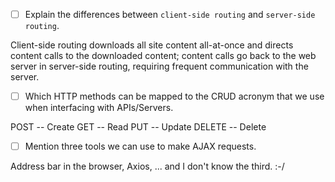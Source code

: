 - [ ] Explain the differences between `client-side routing` and `server-side routing`.

Client-side routing downloads all site content all-at-once and directs content calls to the downloaded content; content calls go back to the web server in server-side routing, requiring frequent communication with the server.

- [ ] Which HTTP methods can be mapped to the CRUD acronym that we use when interfacing with APIs/Servers.

POST -- Create
GET -- Read
PUT -- Update
DELETE -- Delete

- [ ] Mention three tools we can use to make AJAX requests.

Address bar in the browser, Axios, ... and I don't know the third.  :-/